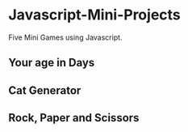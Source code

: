 # Javascript-Mini-Projects
Five Mini Games using Javascript.

## Your age in Days

## Cat Generator

## Rock, Paper and Scissors
